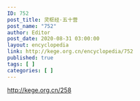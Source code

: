 ```yaml
---
ID: 752
post_title: 灵枢经·五十营
post_name: "752"
author: Editor
post_date: 2020-08-31 03:00:00
layout: encyclopedia
link: http://kege.org.cn/encyclopedia/752
published: true
tags: [ ]
categories: [ ]
---
```

http://kege.org.cn/258